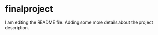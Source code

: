 # finalproject

I am editing the README file. Adding some more details about the project description.
